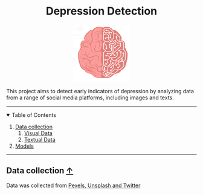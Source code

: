 <div align="center">
 <h1 align="center"> Depression Detection</h1>

 <img src="Screenshots/brain.png" alt="Logo-brain" width="150" height="150">
  
</div>

This project aims to detect early indicators of depression by analyzing data from a range of social media platforms, including images and texts. 

---

<!-- List of table of contents -->
<details open="open">
  <summary name="tbc"> Table of Contents</summary>

  <ol>
    <li> <a href="#">Data collection </a> 
       <ol>
          <li> <a href="#">Visual Data</a> </li>
          <li> <a href="#">Textual Data</a> </li>
     </ol>
    </li>
    <li> <a href="#">Models</a> </li>


  </ol>
</details>
 

---

## Data collection <a href="#top">&#8593; </a>
Data was collected from <a href="https://www.pexels.com/"> Pexels, </a> <a href="https://unsplash.com/"> Unsplash and </a> <a href="https://twitter.com/?lang=ang"> Twitter </a>


